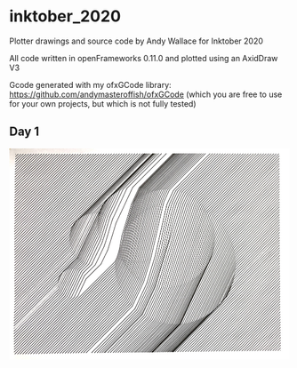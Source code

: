 # inktober_2020

Plotter drawings and source code by Andy Wallace for Inktober 2020

All code written in openFrameworks 0.11.0 and plotted using an AxidDraw V3

Gcode generated with my ofxGCode library: https://github.com/andymasteroffish/ofxGCode
(which you are free to use for your own projects, but which is not fully tested)

## Day 1

![day 1 image](https://github.com/andymasteroffish/inktober_2020/blob/main/day_01/pic/day_01_trim_small.jpg)
